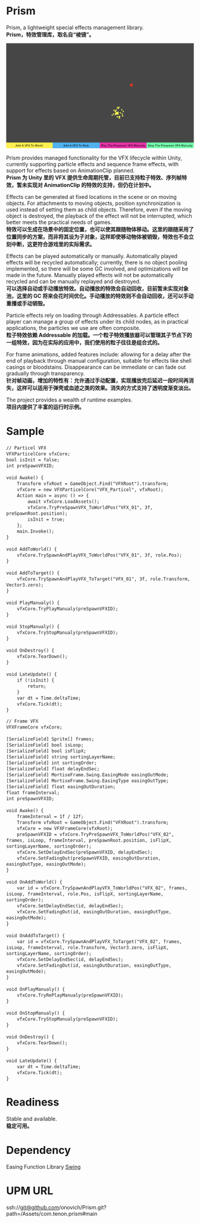 # Prism
Prism, a lightweight special effects management library. <br/>
**Prism，特效管理库，取名自“棱镜”。**

![](https://github.com/onovich/Prism/blob/main/Assets/com.tenon.prism/Resources_Sample/sample_cover.jpg)

Prism provides managed functionality for the VFX lifecycle within Unity, currently supporting particle effects and sequence frame effects, with support for effects based on AnimationClip planned.<br/>
**Prism 为 Unity 里的 VFX 提供生命周期托管，目前已支持粒子特效、序列帧特效，暂未实现对 AnimationClip 的特效的支持，但仍在计划中。**

Effects can be generated at fixed locations in the scene or on moving objects. For attachments to moving objects, position synchronization is used instead of setting them as child objects. Therefore, even if the moving object is destroyed, the playback of the effect will not be interrupted, which better meets the practical needs of games.<br/>
**特效可以生成在场景中的固定位置，也可以使其跟随物体移动。这里的跟随采用了位置同步的方案，而非将其设为子对象，这样即使移动物体被销毁，特效也不会立刻中断，这更符合游戏里的实际需求。**

Effects can be played automatically or manually. Automatically played effects will be recycled automatically; currently, there is no object pooling implemented, so there will be some GC involved, and optimizations will be made in the future. Manually played effects will not be automatically recycled and can be manually replayed and destroyed.<br/>
**可以选择自动或手动播放特效。自动播放的特效会自动回收，目前暂未实现对象池，这里的 GC 将来会花时间优化。手动播放的特效则不会自动回收，还可以手动重播或手动销毁。**

Particle effects rely on loading through Addressables. A particle effect player can manage a group of effects under its child nodes, as in practical applications, the particles we use are often composite.<br/>
**粒子特效依赖 Addressable 的加载。一个粒子特效播放器可以管理其子节点下的一组特效，因为在实际的应用中，我们使用的粒子往往是组合式的。**

For frame animations, added features include: allowing for a delay after the end of playback through manual configuration, suitable for effects like shell casings or bloodstains. Disappearance can be immediate or can fade out gradually through transparency.<br/>
**针对帧动画，增加的特性有：允许通过手动配置，实现播放完后延迟一段时间再消失，这样可以适用于弹壳或血迹之类的效果。消失的方式支持了透明度渐变淡出。**

The project provides a wealth of runtime examples.<br/>
**项目内提供了丰富的运行时示例。**

# Sample
```
// Particel VFX
VFXParticelCore vfxCore;
bool isInit = false;
int preSpawnVFXID;

void Awake() {
    Transform vfxRoot = GameObject.Find("VFXRoot").transform;
    vfxCore = new VFXParticelCore("VFX_Particel", vfxRoot);
    Action main = async () => {
        await vfxCore.LoadAssets();
        vfxCore.TryPreSpawnVFX_ToWorldPos("VFX_01", 3f, preSpawnRoot.position);
        isInit = true;
    };
    main.Invoke();
}

void AddToWorld() {
    vfxCore.TrySpawnAndPlayVFX_ToWorldPos("VFX_01", 3f, role.Pos);
}

void AddToTarget() {
    vfxCore.TrySpawnAndPlayVFX_ToTarget("VFX_01", 3f, role.Transform, Vector3.zero);
}

void PlayManualy() {
    vfxCore.TryPlayManualy(preSpawnVFXID);
}

void StopManualy() {
    vfxCore.TryStopManualy(preSpawnVFXID);
}

void OnDestroy() {
    vfxCore.TearDown();
}

void LateUpdate() {
    if (!isInit) {
        return;
    }
    var dt = Time.deltaTime;
    vfxCore.Tick(dt);
}
```

```
// Frame VFX
VFXFrameCore vfxCore;

[SerializeField] Sprite[] frames;
[SerializeField] bool isLoop;
[SerializeField] bool isFlipX;
[SerializeField] string sortingLayerName;
[SerializeField] int sortingOrder;
[SerializeField] float delayEndSec;
[SerializeField] MortiseFrame.Swing.EasingMode easingOutMode;
[SerializeField] MortiseFrame.Swing.EasingType easingOutType;
[SerializeField] float easingOutDuration;
float frameInterval;
int preSpawnVFXID;

void Awake() {
    frameInterval = 1f / 12f;
    Transform vfxRoot = GameObject.Find("VFXRoot").transform;
    vfxCore = new VFXFrameCore(vfxRoot);
    preSpawnVFXID = vfxCore.TryPreSpawnVFX_ToWorldPos("VFX_02", frames, isLoop, frameInterval, preSpawnRoot.position, isFlipX, sortingLayerName, sortingOrder);
    vfxCore.SetDelayEndSec(preSpawnVFXID, delayEndSec);
    vfxCore.SetFadingOut(preSpawnVFXID, easingOutDuration, easingOutType, easingOutMode);
}

void OnAddToWorld() {
    var id = vfxCore.TrySpawnAndPlayVFX_ToWorldPos("VFX_02", frames, isLoop, frameInterval, role.Pos, isFlipX, sortingLayerName, sortingOrder);
    vfxCore.SetDelayEndSec(id, delayEndSec);
    vfxCore.SetFadingOut(id, easingOutDuration, easingOutType, easingOutMode);
}

void OnAddToTarget() {
    var id = vfxCore.TrySpawnAndPlayVFX_ToTarget("VFX_02", frames, isLoop, frameInterval, role.Transform, Vector3.zero, isFlipX, sortingLayerName, sortingOrder);
    vfxCore.SetDelayEndSec(id, delayEndSec);
    vfxCore.SetFadingOut(id, easingOutDuration, easingOutType, easingOutMode);
}

void OnPlayManualy() {
    vfxCore.TryRePlayManualy(preSpawnVFXID);
}

void OnStopManualy() {
    vfxCore.TryStopManualy(preSpawnVFXID);
}

void OnDestroy() {
    vfxCore.TearDown();
}

void LateUpdate() {
    var dt = Time.deltaTime;
    vfxCore.Tick(dt);
}
```

# Readiness
Stable and available.<br/>
**稳定可用。**

# Dependency
Easing Function Library
[Swing](https://github.com/onovich/Swing)

# UPM URL
ssh://git@github.com/onovich/Prism.git?path=/Assets/com.tenon.prism#main
